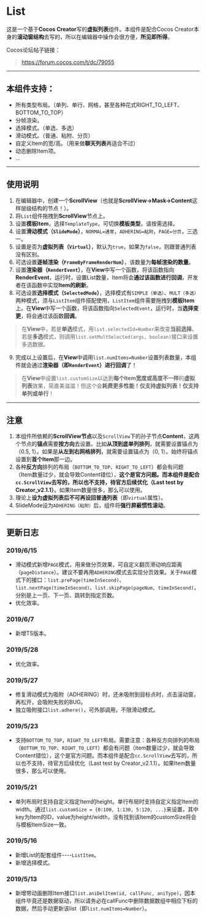 # List

这是一个基于**Cocos Creator**写的**虚拟列表**组件。本组件是配合Cocos Creator本身的**滚动窗结构**去写的，所以在编辑器中操作会很方便，**所见即所得**。

Cocos论坛帖子链接：

> https://forum.cocos.com/t/dc/79055

--------------------------------------------------------------------------------

## 本组件支持：

- 所有类型布局。（单列、单行、网格，甚至各种花式RIGHT_TO_LEFT、BOTTOM_TO_TOP）
- 分帧渲染。
- 选择模式。（单选、多选）
- 滑动模式。（普通、粘附、分页）
- 自定义Item的宽/高。（用来做**聊天列表**再适合不过）
- 动态删除Item项。
- ...

--------------------------------------------------------------------------------

## 使用说明

1. 在编辑器中，创建一个**ScrollView**（也就是**ScrollView->Mask->Content**这样层级结构的节点！）。
2. 将`List`组件拖拽到**ScrollView**节点上。
3. 设置**模板Item**，选择`TemplateType`，可切换**模板类型**，请按需选择。
4. 设置**滑动模式（`SlideMode`）**，`NORMAL=通常`，`ADHERING=粘附`，`PAGE=分页`，三选一。
5. 设置是否为**虚拟列表（`Virtual`）**，默认为`true`，如果为`false`，则跟普通列表没有区别。
6. 可选设置**逐帧渲染（`FrameByFrameRenderNum`）**，该数量为**每帧渲染的数量**。
7. 设置**渲染器（`RenderEvent`）**，在**View**中写一个函数，将该函数指向**RenderEvent**，运行时，设置List数量，Item将会**通过该函数进行回调**，开发者在该函数中实现**Item的刷新**。
8. 可选设置**选择模式（`SelectedMode`）**，选择模式有`SIMPLE（单选）`、`MULT（多选）`两种模式，须与`ListItem`组件搭配使用，`ListItem`组件需要拖拽到**模板Item**上。在**View**中写一个函数，将该函数指向`SelectedEvent`，运行时，当**选择变更**，将会通过该函数**回调**。

  > 在**View**中，若是**单选**模式，用`list.selectedId=Number`来改变**当前选择**。若是**多选**模式，则调用`list.setMultSelected(args, boolean)`接口来设置多选数据。

9. 完成以上设置后，在**View**中调用`list.numItems=Number`设置列表数量，本组件就会通过**渲染器（即`RenderEvent`）**进行**回调**了！

> 在**View**中设置`list.customSize`以达到**每个Item宽度或高度不一样**的**虚拟列表**效果，简直美滋滋！但这个会**耗费更多性能！仅支持虚拟列表！仅支持单列或单行**！

--------------------------------------------------------------------------------

## 注意

1. 本组件所依赖的**ScrollView节点**以及`ScrollView`下的孙子节点**Content**，这两个节点的**锚点**需要**按方向**去设置。比如**从顶到底单列排列**，就需要设置锚点为（0.5, 1）。如果是**从左到右网格排列**，就需要设置锚点为（0, 1）。始终将锚点设置到**首个Item**那一边。
2. 各种**反方向**排列的布局（`BOTTOM_TO_TOP`、`RIGHT_TO_LEFT`）都会有问题（Item数量过少，就会导致Content错位），**这个是官方问题。而本组件是配合`cc.ScrollView`去写的，所以也不支持，待官方后续优化（Last test by Creator_v2.1.1）**。如果Item数量很多，那么可以使用。
3. 理论上**设为虚拟列表后不可再设回普通列表**（即`virtual`属性）。
4. SlideMode设为`ADHERING（粘附）`后，组件将**强行屏蔽惯性滚动**。

--------------------------------------------------------------------------------

## 更新日志

### 2019/6/15

- 滑动模式新增`PAGE`模式，用来做分页效果，可自定义翻页滑动响应距离（`pageDistance`）。建议不要再用`ADHERING`模式去实现分页效果。关于`PAGE`模式下的接口：`list.prePage(timeInSecond)`、`list.nextPage(timeInSecond)`、`list.skipPage(pageNum, timeInSecond)`，分别是上一页、下一页、跳转到指定页数。
- 优化效率。

### 2019/6/7

- 新增TS版本。

### 2019/5/28

- 优化效率。

### 2019/5/27

- 修复滑动模式为吸附（ADHERING）时，还未吸附到目标点时，点击滚动窗，再松开，会吸附失败的BUG。
- 独立吸附接口`list.adhere()`，可外部调用，不限滑动模式。

### 2019/5/23

- 支持`BOTTOM_TO_TOP`，`RIGHT_TO_LEFT`布局。需要注意：各种反方向排列的布局（`BOTTOM_TO_TOP`、`RIGHT_TO_LEFT`）都会有问题（item数量过少，就会导致Content错位），这个是官方问题。而本组件是配合`cc.ScrollView`去写的，所以也不支持，待官方后续优化（Last test by Creator_v2.1.1）。如果Item数量很多，那么可以使用。

### 2019/5/21

- 单列布局时支持自定义指定Item的height。单行布局时支持自定义指定Item的width。通过`list.customSize = {0:100, 1:130, 5:120, ...}`来设置，其中key为Item的ID，value为height/width，没有找到该Item的customSize将会与模板ItemSize一致。

### 2019/5/16

- 新增List的配套组件----`ListItem`。
- 新增选择模式。

### 2019/5/13

- 新增带动画删除Item接口`list.aniDelItem(id, callFunc, aniType)`，因本组件毕竟还是数据驱动，所以请务必在callFunc中删除数据数组中相应下标的数据，然后手动更新该list（即`list.numItems=Number`）。
